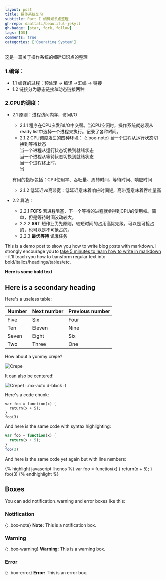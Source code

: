 ```yaml
---
layout: post
title: 操作系统复习
subtitle: Part I 细碎知识点整理
gh-repo: daattali/beautiful-jekyll
gh-badge: [star, fork, follow]
tags: [OS]
comments: true
categories: ['Operating System']
---
```

这是一篇关于操作系统的细碎知识点的整理

### 1.编译：  
  * 1.1 编译的过程：预处理 -> 编译 ->汇编 -> 链接  
  * 1.2 链接分为静态链接和动态链接两种  


### 2.CPU的调度：  
  * 2.1 原则：进程访问内存，访问I/O
      * 2.1.1 程序在CPU突发和I/O中交替。当CPU空闲时，操作系统就必须从ready list中选择一个进程来执行。记录了各种时间。
      * 2.1.2 CPU调度发生的四种环境：
      {:.box-note}
          当一个进程从运行状态切换到等待状态  
          当一个进程从运行状态切换到就绪状态  
          当一个进程从等待状态切换到就绪状态  
          当一个进程终止时。  
          当
          
           
      有用的指标包括：CPU使用率、吞吐量、周转时间、等待时间、响应时间  
      * 2.1.2 低延迟vs高带宽：低延迟意味着响应时间短，高带宽意味着吞吐量高  
  * 2.2 算法：  
      * 2.2.1 **FCFS** 若进程阻塞，下一个等待的进程就会得到CPU的使用权。简单，但是等待时间波动较大。  
      * 2.2.2 **SRT** 短作业优先原则，较短时间的占用高优先级。可以是可抢占的，也可以是不可抢占的。  
      * 2.2.3 **最优等待** 饥饿任务
      
      
      
  

This is a demo post to show you how to write blog posts with markdown.  I strongly encourage you to [take 5 minutes to learn how to write in markdown](https://markdowntutorial.com/) - it'll teach you how to transform regular text into bold/italics/headings/tables/etc.

**Here is some bold text**

## Here is a secondary heading

Here's a useless table:

| Number | Next number | Previous number |
| :------ |:--- | :--- |
| Five | Six | Four |
| Ten | Eleven | Nine |
| Seven | Eight | Six |
| Two | Three | One |


How about a yummy crepe?

![Crepe](https://s3-media3.fl.yelpcdn.com/bphoto/cQ1Yoa75m2yUFFbY2xwuqw/348s.jpg)

It can also be centered!

![Crepe](https://s3-media3.fl.yelpcdn.com/bphoto/cQ1Yoa75m2yUFFbY2xwuqw/348s.jpg){: .mx-auto.d-block :}

Here's a code chunk:

~~~
var foo = function(x) {
  return(x + 5);
}
foo(3)
~~~

And here is the same code with syntax highlighting:

```javascript
var foo = function(x) {
  return(x + 5);
}
foo(3)
```

And here is the same code yet again but with line numbers:

{% highlight javascript linenos %}
var foo = function(x) {
  return(x + 5);
}
foo(3)
{% endhighlight %}

## Boxes
You can add notification, warning and error boxes like this:

### Notification

{: .box-note}
**Note:** This is a notification box.

### Warning

{: .box-warning}
**Warning:** This is a warning box.

### Error

{: .box-error}
**Error:** This is an error box.
